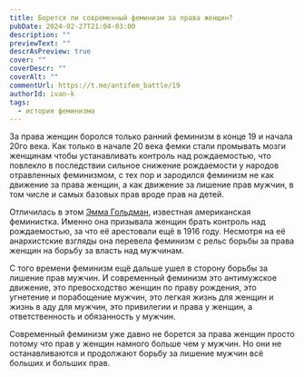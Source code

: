 ```yaml
---
title: Борется ли современный феминизм за права женщин?
pubDate: 2024-02-27T21:04-03:00
description: ""
previewText: ""
descrAsPreview: true
cover: ""
coverDescr: ""
coverAlt: ""
commentUrl: https://t.me/antifem_battle/19
authorId: ivan-k
tags:
  - история феминизма
---
```

За права женщин боролся только ранний феминизм в конце 19 и начала 20го века. Как только в начале 20 века фемки стали промывать мозги женщинам чтобы устанавливать контроль над рождаемостью, что повлекло в последствии сильное снижение рождаемости у народов отравленных феминизмом, с тех пор и зародился феминизм не как движение за права женщин, а как движение за лишение прав мужчин, в том числе и самых базовых прав вроде прав на детей.

Отличилась в этом [Эмма Гольдман](https://ru.wikipedia.org/wiki/%D0%93%D0%BE%D0%BB%D1%8C%D0%B4%D0%BC%D0%B0%D0%BD%2C_%D0%AD%D0%BC%D0%BC%D0%B0), известная американская феминистка. Именно она призывала женщин брать контроль над рождаемостью, за что её арестовали ещё в 1916 году. Несмотря на её анархистские взгляды она перевела феминизм с рельс борьбы за права женщин на борьбу за власть над мужчинам.

С того времени феминизм ещё дальше ушел в сторону борьбы за лишение прав мужчин. И современный феминизм это антимужское движение, это превосходство женщин по праву рождения, это угнетение и порабощение мужчин, это легкая жизнь для женщин и жизнь в аду для мужчин, это привилегии и права у женщин, а ответственность и обязанность у мужчин.

Современный феминизм уже давно не борется за права женщин просто потому что прав у женщин намного больше чем у мужчин. Но они не останавливаются и продолжают борьбу за лишение мужчин всё больших и больших прав.
